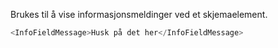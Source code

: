 Brukes til å vise informasjonsmeldinger ved et skjemaelement.

```js
<InfoFieldMessage>Husk på det her</InfoFieldMessage>
```
